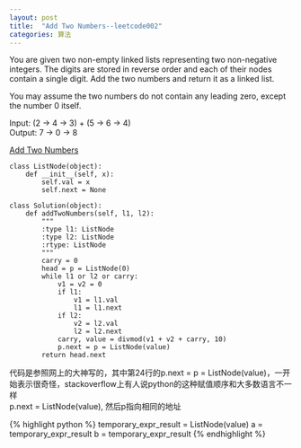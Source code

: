 ```yaml
---
layout: post
title:  "Add Two Numbers--leetcode002"
categories: 算法
---
```


You are given two non-empty linked lists representing two non-negative integers. The digits are stored in reverse order and each of their nodes contain a single digit. Add the two numbers and return it as a linked list.

You may assume the two numbers do not contain any leading zero, except the number 0 itself.

Input: (2 -> 4 -> 3) + (5 -> 6 -> 4)  
Output: 7 -> 0 -> 8

[Add Two Numbers](https://leetcode.com/problems/add-two-numbers/?tab=Description)

	class ListNode(object):
	    def __init__(self, x):
	        self.val = x
	        self.next = None
	
	class Solution(object):
	    def addTwoNumbers(self, l1, l2):
	        """
	        :type l1: ListNode
	        :type l2: ListNode
	        :rtype: ListNode
	        """
	        carry = 0
	        head = p = ListNode(0)
	        while l1 or l2 or carry:
	            v1 = v2 = 0
	            if l1:
	                v1 = l1.val
	                l1 = l1.next
	            if l2:
	                v2 = l2.val
	                l2 = l2.next
	            carry, value = divmod(v1 + v2 + carry, 10)
	            p.next = p = ListNode(value)
	        return head.next


代码是参照网上的大神写的，其中第24行的p.next = p = ListNode(value)，一开始表示很奇怪，stackoverflow上有人说python的这种赋值顺序和大多数语言不一样  
p.next = ListNode(value), 然后p指向相同的地址

{% highlight python %}
temporary_expr_result = ListNode(value)
a = temporary_expr_result
b = temporary_expr_result
{% endhighlight %}